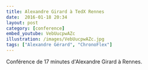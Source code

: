 ```yaml
---
title: Alexandre Girard à TedX Rennes
date:  2016-01-18 20:34
layout: post
category: [conference]
embed_youtube: VebUucpwAZc
illustration: /images/VebUucpwAZc.jpg
tags: ["Alexandre Gérard", "ChronoFlex"]
---
```




Conférence de 17 minutes d'Alexandre Girard à Rennes.

